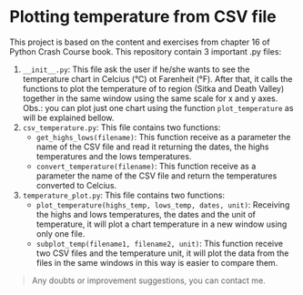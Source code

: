 # Plotting temperature from CSV file
This project is based on the content and exercises from chapter 16 of Python Crash Course book. This repository contain 3 important .py files:
1. `__init__.py`: This file ask the user if he/she wants to see the temperature chart in Celcius (°C) ot Farenheit (°F). After that, it calls the functions to plot the temperature of to region (Sitka and Death Valley) together in the same window using the same scale for x and y axes. Obs.: you can plot just one chart using the function `plot_temperature` as will be explained bellow.
2. `csv_temperature.py`: This file contains two functions:
    - `get_highs_lows(filename)`: This function receive as a parameter the name of the CSV file and read it returning the dates, the highs temperatures and the lows temperatures.
    - `convert_temperature(filename)`: This function receive as a parameter the name of the CSV file and return the temperatures converted to Celcius.
3. `temperature_plot.py`: This file contains two functions:
    - `plot_temperature(highs_temp, lows_temp, dates, unit)`: Receiving the highs and lows temperatures, the dates and the unit of temperature, it will plot a chart temperature in a new window using only one file.
    - `subplot_temp(filename1, filename2, unit)`: This function receive two CSV files and the temperature unit, it will plot the data from the files in the same windows in this way is easier to compare them.

> Any doubts or improvement suggestions, you can contact me. 